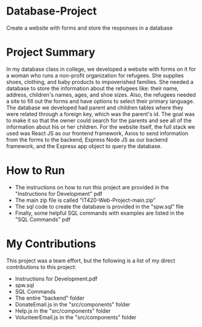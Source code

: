 # Database-Project
Create a website with forms and store the responses in a database

# Project Summary
In my database class in college, we developed a website with forms on it
for a woman who runs a non-profit organization for refugees. She supplies shoes, clothing,
and baby products to impoverished families. She needed a database to store the information
about the refugees like: their name, address, children's names, ages, and shoe sizes. Also,
the refugees needed a site to fill out the forms and have options to select their primary language.
The database we developed had parent and children tables where they were related through a foreign key, which was
the parent's id. The goal was to make it so that the owner could search for the parents and see all of the
information about his or her children. For the website itself, the full stack we used was React JS as our frontend 
framework, Axios to send information from the forms to the backend, Express Node JS as our backend framework,
and the Express app object to query the database.

# How to Run
- The instructions on how to run this project are provided in the "Instructions for Development" pdf
- The main zip file is called "IT420-Web-Project-main.zip"
- The sql code to create the database is provided in the "spw.sql" file
- Finally, some helpful SQL commands with examples are listed in the "SQL Commands" pdf

# My Contributions
This project was a team effort, but the following is a list of my direct contributions to this project:
- Instructions for Development.pdf
- spw.sql
- SQL Commands
- The entire "backend" folder 
- DonateEmail.js in the "src/components" folder
- Help.js in the "src/components" folder
- VolunteerEmail.js in the "src/components" folder
